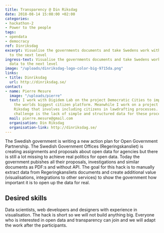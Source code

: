 ```yaml
---
title: Transparency @ Din Riksdag
date: 2018-08-14 15:08:00 +02:00
categories:
- hackathon-2
- Power to the people
tags:
- opendata
- democracy
ref: Dinriksdag
excerpt: Visualise the governments documents and take Swedens work with open data
  to the next level
ingress-text: Visualise the governments documents and take Swedens work with open
  data to the next level
image: "/uploads/dinriksdag-logo-color-big-9715da.png"
links:
- title: Dinriksdag
  url: http://dinriksdag.se/
contact:
- name: Pierre Mesure
  image: "/uploads/pierre"
  text: I work with Digidem Lab on the project Democratic Cities to implement Consul,
    the worlds biggest citizen platform. Meanwhile I work on a project called Din
    Riksdag that involves including citizens in lawdrafting processes. A part of the
    challenge is the lack of simple and structured data for these processes.
  mail: pierre.mesure@gmail.com
  organisation: Din Riksdag
  organisation-link: http://dinriksdag.se/
---
```


The Swedish government is writing a new action plan for Open Government Partnership. The Swedish Government Offices (Regeringskansliet) is creating assignments and proposals about open data for agencies but there is still a lot missing to achieve real politics for open data. Today the government pubishes all their proposals, investigations and similar documents as PDF:s and without API. The goal for this hack is to manually extract data from Regeringkansliets documents and create additional value (visualisations, integrations to other services) to show the government how important it is to open up the data for real.

## Desired skills
Data scientists, web developers and designers with experience in visualisation. The hack is short so we will not build anything big. Everyone who is interested in open data and transparency can join and we will adapt the work after the participants.